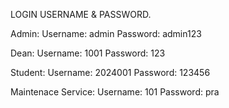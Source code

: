 LOGIN USERNAME & PASSWORD.

Admin:
Username: admin
Password: admin123

Dean:
Username: 1001
Password: 123

Student:
Username: 2024001
Password: 123456

Maintenace Service:
Username: 101
Password: pra